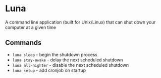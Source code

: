 # Luna

A command line application (built for Unix/Linux) that can shut down your
computer at a given time

## Commands
* `luna sleep` - begin the shutdown process
* `luna stay-awake` - delay the next scheduled shutdown
* `luna all-nighter` - disable the next scheduled shutdown
* `luna setup` - add cronjob on startup